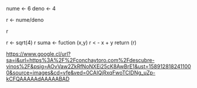 
nume <- 6
deno <- 4


r <- nume/deno

r

r <- sqrt(4)
r
suma <- fuction (x,y)
r < - x + y
return (r)

https://www.google.cl/url?sa=i&url=https%3A%2F%2Fconchaytoro.com%2Fdescubre-vinos%2F&psig=AOvVaw2ZkRfNoNXEi25cK8AwBrE1&ust=1589128182411000&source=images&cd=vfe&ved=0CAIQjRxqFwoTCIDNg_uZp-kCFQAAAAAdAAAAABAD